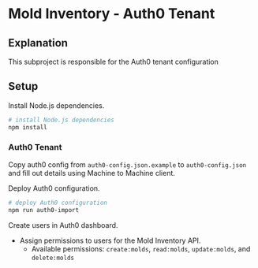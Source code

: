 # Mold Inventory - Auth0 Tenant

## Explanation

This subproject is responsible for the Auth0 tenant configuration

## Setup

Install Node.js dependencies.
```bash
# install Node.js dependencies
npm install
```

### Auth0 Tenant

Copy auth0 config from `auth0-config.json.example` to `auth0-config.json` and fill out details using Machine to Machine client.

Deploy Auth0 configuration.
```bash
# deploy Auth0 configuration
npm run auth0-import
```

Create users in Auth0 dashboard.
- Assign permissions to users for the Mold Inventory API.
  - Available permissions: `create:molds`, `read:molds`, `update:molds`, and `delete:molds`
